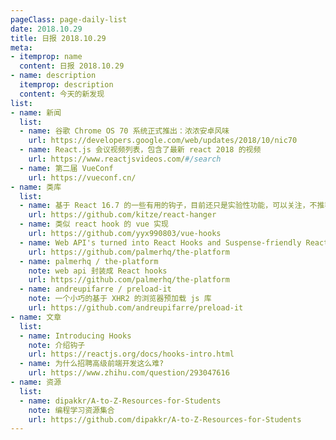 ```yaml
---
pageClass: page-daily-list
date: 2018.10.29
title: 日报 2018.10.29
meta:
- itemprop: name
  content: 日报 2018.10.29
- name: description
  itemprop: description
  content: 今天的新发现
list:
- name: 新闻
  list:
  - name: 谷歌 Chrome OS 70 系统正式推出：浓浓安卓风味
    url: https://developers.google.com/web/updates/2018/10/nic70
  - name: React.js 会议视频列表，包含了最新 react 2018 的视频
    url: https://www.reactjsvideos.com/#/search
  - name: 第二届 VueConf
    url: https://vueconf.cn/
- name: 类库
  list:
  - name: 基于 React 16.7 的一些有用的钩子，目前还只是实验性功能，可以关注，不推荐在生产环境使用
    url: https://github.com/kitze/react-hanger
  - name: 类似 react hook 的 vue 实现
    url: https://github.com/yyx990803/vue-hooks
  - name: Web API's turned into React Hooks and Suspense-friendly React components
    url: https://github.com/palmerhq/the-platform
  - name: palmerhq / the-platform
    note: web api 封装成 React hooks
    url: https://github.com/palmerhq/the-platform
  - name: andreupifarre / preload-it 
    note: 一个小巧的基于 XHR2 的浏览器预加载 js 库
    url: https://github.com/andreupifarre/preload-it
- name: 文章
  list:
  - name: Introducing Hooks
    note: 介绍钩子
    url: https://reactjs.org/docs/hooks-intro.html
  - name: 为什么招聘高级前端开发这么难?
    url: https://www.zhihu.com/question/293047616
- name: 资源
  list:
  - name: dipakkr/A-to-Z-Resources-for-Students
    note: 编程学习资源集合
    url: https://github.com/dipakkr/A-to-Z-Resources-for-Students
---
```


<daily-list v-bind="$page.frontmatter"/>